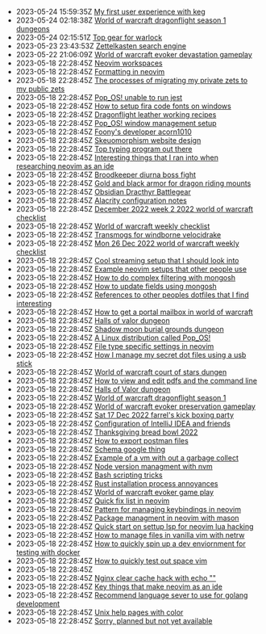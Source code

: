 * 2023-05-24 15:59:35Z [My first user experience with keg](../67)
* 2023-05-24 02:18:38Z [World of warcraft dragonflight season 1 dungeons](../4)
* 2023-05-24 02:15:51Z [Top gear for warlock](../64)
* 2023-05-23 23:43:53Z [Zettelkasten search engine](../62)
* 2023-05-22 21:06:09Z [World of warcraft evoker devastation gameplay](../2)
* 2023-05-18 22:28:45Z [Neovim workspaces](../50)
* 2023-05-18 22:28:45Z [Formatting in neovim](../49)
* 2023-05-18 22:28:45Z [The processes of migrating my private zets to my public zets](../9)
* 2023-05-18 22:28:45Z [Pop_OS! unable to run jest](../8)
* 2023-05-18 22:28:45Z [How to setup fira code fonts on windows](../61)
* 2023-05-18 22:28:45Z [Dragonflight leather working recipes](../60)
* 2023-05-18 22:28:45Z [Pop_OS! window management setup](../6)
* 2023-05-18 22:28:45Z [Foony's developer acorn1010](../59)
* 2023-05-18 22:28:45Z [Skeuomorphism website design](../58)
* 2023-05-18 22:28:45Z [Top typing program out there](../57)
* 2023-05-18 22:28:45Z [Interesting things that I ran into when researching neovim as an ide](../56)
* 2023-05-18 22:28:45Z [Broodkeeper diurna boss fight](../54)
* 2023-05-18 22:28:45Z [Gold and black armor for dragon riding mounts](../53)
* 2023-05-18 22:28:45Z [Obsidian Dracthyr Battlegear](../52)
* 2023-05-18 22:28:45Z [Alacrity configuration notes](../51)
* 2023-05-18 22:28:45Z [December 2022 week 2 2022 world of warcraft checklist](../5)
* 2023-05-18 22:28:45Z [World of warcraft weekly checklist ](../48)
* 2023-05-18 22:28:45Z [Transmogs for windborne velocidrake](../47)
* 2023-05-18 22:28:45Z [Mon 26 Dec 2022 world of warcraft weekly checklist](../46)
* 2023-05-18 22:28:45Z [Cool streaming setup that I should look into](../45)
* 2023-05-18 22:28:45Z [Example neovim setups that other people use](../44)
* 2023-05-18 22:28:45Z [How to do complex filtering with mongosh](../43)
* 2023-05-18 22:28:45Z [How to update fields using mongosh](../42)
* 2023-05-18 22:28:45Z [References to other peoples dotfiles that I find interesting](../41)
* 2023-05-18 22:28:45Z [How to get a portal mailbox in world of warcraft](../40)
* 2023-05-18 22:28:45Z [Halls of valor dungeon](../39)
* 2023-05-18 22:28:45Z [Shadow moon burial grounds dungeon](../38)
* 2023-05-18 22:28:45Z [A Linux distribution called Pop_OS!](../7)
* 2023-05-18 22:28:45Z [File type specific settings in neovim](../37)
* 2023-05-18 22:28:45Z [How I manage my secret dot files using a usb stick](../10)
* 2023-05-18 22:28:45Z [World of warcraft court of stars dungen](../32)
* 2023-05-18 22:28:45Z [How to view and edit pdfs and the command line](../12)
* 2023-05-18 22:28:45Z [Halls of Valor dungeon](../31)
* 2023-05-18 22:28:45Z [World of warcraft dragonflight season 1](../30)
* 2023-05-18 22:28:45Z [World of warcraft evoker preservation gameplay](../3)
* 2023-05-18 22:28:45Z [Sat 17 Dec 2022 farrel's kick boxing party](../29)
* 2023-05-18 22:28:45Z [Configuration of IntelliJ IDEA and friends](../28)
* 2023-05-18 22:28:45Z [Thanksgiving bread bowl 2022](../27)
* 2023-05-18 22:28:45Z [How to export postman files](../26)
* 2023-05-18 22:28:45Z [Schema google thing](../25)
* 2023-05-18 22:28:45Z [Example of a vm with out a garbage collect](../24)
* 2023-05-18 22:28:45Z [Node version managment with nvm](../23)
* 2023-05-18 22:28:45Z [Bash scripting tricks](../33)
* 2023-05-18 22:28:45Z [Rust installation process annoyances](../22)
* 2023-05-18 22:28:45Z [World of warcraft evoker game play](../1)
* 2023-05-18 22:28:45Z [Quick fix list in neovim](../21)
* 2023-05-18 22:28:45Z [Pattern for managing keybindings in neovim](../20)
* 2023-05-18 22:28:45Z [Package managment in neovim with mason](../19)
* 2023-05-18 22:28:45Z [Quick start on settup lsp for neovim lua hacking](../18)
* 2023-05-18 22:28:45Z [How to manage files in vanilla vim with netrw](../17)
* 2023-05-18 22:28:45Z [How to quickly spin up a dev enviornment for testing with docker](../16)
* 2023-05-18 22:28:45Z [How to quickly test out space vim](../15)
* 2023-05-18 22:28:45Z [](../14)
* 2023-05-18 22:28:45Z [Nginx clear cache hack with echo ""](../13)
* 2023-05-18 22:28:45Z [Key things that make neovim as an ide](../35)
* 2023-05-18 22:28:45Z [Recommend language sever to use for golang development](../34)
* 2023-05-18 22:28:45Z [Unix help pages with color](../11)
* 2023-05-18 22:28:45Z [Sorry, planned but not yet available](../0)
